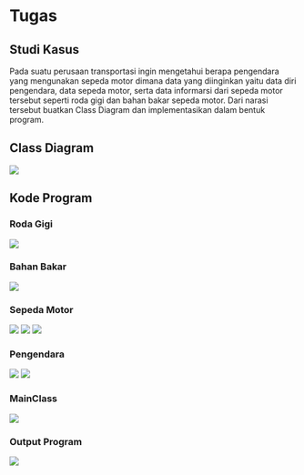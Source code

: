 # Tugas
## Studi Kasus
Pada suatu perusaan transportasi ingin mengetahui berapa pengendara yang mengunakan sepeda motor dimana data yang diinginkan yaitu 
data diri pengendara, data sepeda motor, serta data informarsi dari sepeda motor tersebut seperti roda gigi dan bahan bakar sepeda motor.
Dari narasi tersebut buatkan Class Diagram dan implementasikan dalam bentuk program.
## Class Diagram 
<img src="img/Untitled Diagram.png" />

## Kode Program 

### Roda Gigi

<img src="img/4.png" />

### Bahan Bakar

<img src="img/5.png" />

### Sepeda Motor

<img src="img/3-1.png" />
<img src="img/3-2.png" />
<img src="img/3-3.png" />


### Pengendara 

<img src="img/2-1.png" />
<img src="img/2-2.png" />

### MainClass
<img src="img/1.png" />

### Output Program

<img src="img/6.png" />
